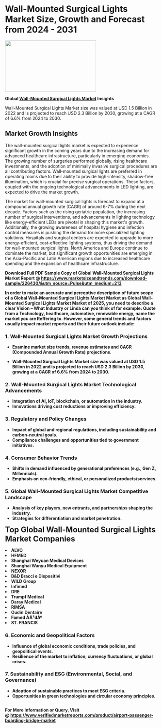 <H1>Wall-Mounted Surgical Lights Market Size, Growth and Forecast from 2024 - 2031</H1><img class="aligncenter size-medium wp-image-584254" src="https://thirdeyenews.in/wp-content/uploads/2024/09/Global-Market-Research-300x168.jpeg" alt="" width="300" height="168" /><p><strong>Global&nbsp;<a href="https://www.marketsizeandtrends.com/download-sample/226430/&amp;utm_source=Pulse&amp;utm_medium=213">Wall-Mounted Surgical Lights Market</a> Insights</strong></p><p>Wall-Mounted Surgical Lights Market size was valued at USD 1.5 Billion in 2022 and is projected to reach USD 2.3 Billion by 2030, growing at a CAGR of 6.6% from 2024 to 2030.</p><p><h2>Market Growth Insights</h2> <p>The wall-mounted surgical lights market is expected to experience significant growth in the coming years due to the increasing demand for advanced healthcare infrastructure, particularly in emerging economies. The growing number of surgeries performed globally, rising healthcare investments, and the adoption of minimally invasive surgical procedures are all contributing factors. Wall-mounted surgical lights are preferred in operating rooms due to their ability to provide high-intensity, shadow-free illumination, which is crucial for precise surgical operations. These factors, coupled with the ongoing technological advancements in LED lighting, are expected to drive the market growth.</p> <p><strong></strong></p> <p>The market for wall-mounted surgical lights is forecast to expand at a compound annual growth rate (CAGR) of around 6-7% during the next decade. Factors such as the rising geriatric population, the increasing number of surgical interventions, and advancements in lighting technology like energy-efficient LEDs are pivotal in shaping this market's growth. Additionally, the growing awareness of hospital hygiene and infection control measures is pushing the demand for more specialized lighting solutions. Hospitals and surgical centers are expected to upgrade to more energy-efficient, cost-effective lighting systems, thus driving the demand for wall-mounted surgical lights. North America and Europe continue to dominate the market, but significant growth opportunities are emerging in the Asia-Pacific and Latin American regions due to increased healthcare spending and the expansion of healthcare infrastructure. <p><strong></p><p><span class=""><strong>Download Full PDF Sample Copy of Global Wall-Mounted Surgical Lights Market Report</strong> @ <a href="https://www.marketsizeandtrends.com/download-sample/226430/&amp;utm_source=Pulse&amp;utm_medium=213" target="_blank">https://www.marketsizeandtrends.com/download-sample/226430/&amp;utm_source=Pulse&amp;utm_medium=213</a></span></p><p>In order to make an accurate and perceptive description of future scope of a Global&nbsp;Wall-Mounted Surgical Lights Market Market as Global&nbsp;Wall-Mounted Surgical Lights Market Market of 2025, you need to describe a clear Vision &ndash; What Industry or Linda can you think of for example: Quote from a Technology, healthcare, automotive, renewable energy, name the market you are Reffering to. However, some general trends and factors usually impact market reports and their future outlook include:</p><h3>1.&nbsp;<strong>Wall-Mounted Surgical Lights Market Growth Projections</strong></h3><ul><li>Examine market size trends, revenue estimates and CAGR (Compounded Annual Growth Rate) projections.</li><li><p>Wall-Mounted Surgical Lights Market size was valued at USD 1.5 Billion in 2022 and is projected to reach USD 2.3 Billion by 2030, growing at a CAGR of 6.6% from 2024 to 2030.</p></li></ul><h3>2.&nbsp;<strong>Wall-Mounted Surgical Lights Market Technological Advancements</strong></h3><ul><li>Integration of AI, IoT, blockchain, or automation in the industry.</li><li>Innovations driving cost reductions or improving efficiency.</li></ul><h3>3.&nbsp;<strong>Regulatory and Policy Changes</strong></h3><ul><li>Impact of global and regional regulations, including sustainability and carbon-neutral goals.</li><li>Compliance challenges and opportunities tied to government initiatives.</li></ul><h3>4.&nbsp;<strong>Consumer Behavior Trends</strong></h3><ul><li>Shifts in demand influenced by generational preferences (e.g., Gen Z, Millennials).</li><li>Emphasis on eco-friendly, ethical, or personalized products/services.</li></ul><h3>5.&nbsp;<strong>Global Wall-Mounted Surgical Lights Market Competitive Landscape</strong></h3><ul><li>Analysis of key players, new entrants, and partnerships shaping the industry.</li><li>Strategies for differentiation and market penetration.</li></ul><p data-pm-slice="1 1 []"><span style="color: inherit; font-family: inherit; font-size: 25px;">Top Global Wall-Mounted Surgical Lights Market Companies</span></p><div class="" data-test-id=""><p><li>ALVO</li><li> HFMED</li><li> Shanghai Weyuan Medical Devices</li><li> Shanghai Wanyu Medical Equipment</li><li> NEXOR</li><li> B&D Bracci e Dispositivi</li><li> WILD Group</li><li> Infimed</li><li> DRE</li><li> Trumpf Medical</li><li> Daray Medical</li><li> RIMSA</li><li> Oudin Dentaire</li><li> Famed ÅÃ³dÅº</li><li> ST. FRANCIS</li></p></div><h3>6.&nbsp;<strong>Economic and Geopolitical Factors</strong></h3><ul><li>Influence of global economic conditions, trade policies, and geopolitical events.</li><li>Resilience of the market to inflation, currency fluctuations, or global crises.</li></ul><h3>7.&nbsp;<strong>Sustainability and ESG (Environmental, Social, and Governance)</strong></h3><ul><li>Adoption of sustainable practices to meet ESG criteria.</li><li>Opportunities in green technologies and circular economy principles.</li></ul><h2><strong style="font-size: 14px;">For More Information or Query, Visit @&nbsp;</strong><a style="background-color: #ffffff; font-size: 14px;" href="https://www.marketsizeandtrends.com/report/wall-mounted-surgical-lights-market/" target="_blank">https://www.verifiedmarketreports.com/product/airport-passenger-boarding-bridge-market</a></h2>
